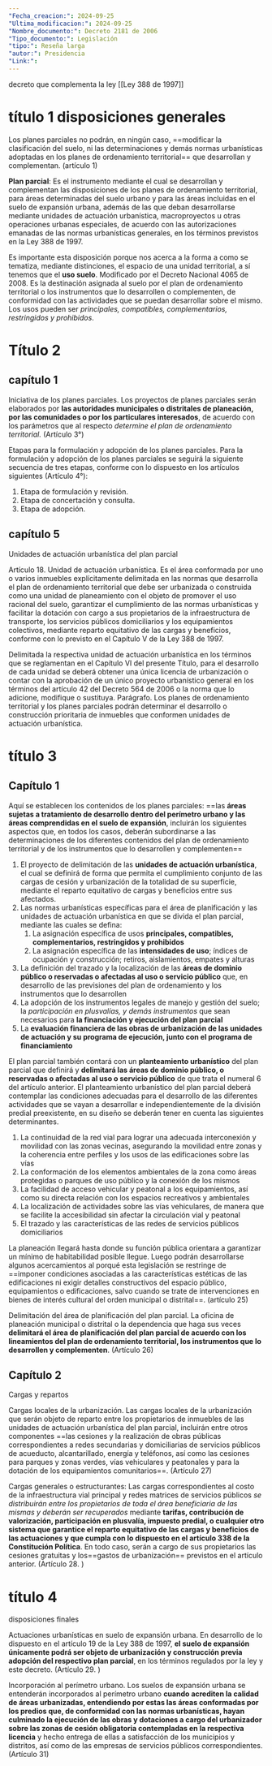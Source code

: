 ```yaml
---
"Fecha_creacion:": 2024-09-25
"Ultima_modificacion:": 2024-09-25
"Nombre_documento:": Decreto 2181 de 2006
"Tipo_documento:": Legislación
"tipo:": Reseña larga
"autor:": Presidencia 
"Link:": 
---
```

decreto que complementa la ley [[Ley 388 de 1997]]
# título 1 disposiciones generales 

Los planes parciales no podrán, en ningún caso, ==modificar la clasificación del suelo, ni las determinaciones y demás normas urbanísticas adoptadas en los planes de ordenamiento territorial== que desarrollan y complementan. (artículo 1)

**Plan parcial**: Es el instrumento mediante el cual se desarrollan y complementan las disposiciones de los planes de ordenamiento territorial, para áreas determinadas del suelo urbano y para las áreas incluidas en el suelo de expansión urbana, además de las que deban desarrollarse mediante unidades de actuación urbanística, macroproyectos u otras operaciones urbanas especiales, de acuerdo con las autorizaciones emanadas de las normas urbanísticas generales, en los términos previstos en la Ley 388 de 1997.

Es importante esta disposición porque nos acerca a la forma a como se tematiza, mediante distinciones, el espacio de una unidad territorial, a sí tenemos que el **uso suelo**. Modificado por el Decreto Nacional 4065 de 2008. Es la destinación asignada al suelo por el plan de ordenamiento territorial o los instrumentos que lo desarrollen o complementen, de conformidad con las actividades que se puedan desarrollar sobre el mismo. Los usos pueden ser *principales, compatibles, complementarios, restringidos y prohibidos*.
# Título 2

## capítulo 1

Iniciativa de los planes parciales. Los proyectos de planes parciales serán elaborados por **las autoridades municipales o distritales de planeación, por las comunidades o por los particulares interesados**, de acuerdo con los parámetros que al respecto *determine el plan de ordenamiento territorial.* (Artículo 3°)

Etapas para la formulación y adopción de los planes parciales. Para la formulación y adopción de los planes parciales se seguirá la siguiente secuencia de tres etapas, conforme con lo dispuesto en los artículos siguientes (Artículo 4°):
1. Etapa de formulación y revisión.
2. Etapa de concertación y consulta.
3. Etapa de adopción.

## capítulo 5

Unidades de actuación urbanística del plan parcial

Artículo 18. Unidad de actuación urbanística. Es el área conformada por uno o varios inmuebles explícitamente delimitada en las normas que desarrolla el plan de ordenamiento territorial que debe ser urbanizada o construida como una unidad de planeamiento con el objeto de promover el uso racional del suelo, garantizar el cumplimiento de las normas urbanísticas y facilitar la dotación con cargo a sus propietarios de la infraestructura de transporte, los servicios públicos domiciliarios y los equipamientos colectivos, mediante reparto equitativo de las cargas y beneficios, conforme con lo previsto en el Capítulo V de la Ley 388 de 1997.

Delimitada la respectiva unidad de actuación urbanística en los términos que se reglamentan en el Capítulo VI del presente Título, para el desarrollo de cada unidad se deberá obtener una única licencia de urbanización o contar con la aprobación de un único proyecto urbanístico general en los términos del artículo 42 del Decreto 564 de 2006 o la norma que lo adicione, modifique o sustituya. Parágrafo. Los planes de ordenamiento territorial y los planes parciales podrán determinar el desarrollo o construcción prioritaria de inmuebles que conformen unidades de actuación urbanística.
# título 3
## Capítulo 1 

Aquí se establecen los contenidos de los planes parciales:  ==las **áreas sujetas a tratamiento de desarrollo dentro del perímetro urbano y las áreas comprendidas en el suelo de expansión**, incluirán los siguientes aspectos que, en todos los casos, deberán subordinarse a las determinaciones de los diferentes contenidos del plan de ordenamiento territorial y de los instrumentos que lo desarrollen y complementen==


1) El proyecto de delimitación de las **unidades de actuación urbanística**, el cual se definirá de forma que permita el cumplimiento conjunto de las cargas de cesión y urbanización de la totalidad de su superficie, mediante el reparto equitativo de cargas y beneficios entre sus afectados.
2) Las normas urbanísticas específicas para el área de planificación y las unidades de actuación urbanística en que se divida el plan parcial, mediante las cuales se defina:
	1) La asignación específica de usos **principales, compatibles, complementarios, restringidos y prohibidos**
	2) La asignación específica de las **intensidades de uso**; índices de ocupación y construcción; retiros, aislamientos, empates y alturas
3) La definición del trazado y la localización de las **áreas de dominio público o reservadas o afectadas al uso o servicio público** que, en desarrollo de las previsiones del plan de ordenamiento y los instrumentos que lo desarrollen
4) La adopción de los instrumentos legales de manejo y gestión del suelo; la *participación en plusvalías, y demás instrumentos* que sean necesarios para **la financiación y ejecución del plan parcial**
5) La **evaluación financiera de las obras de urbanización de las unidades de actuación y su programa de ejecución, junto con el programa de financiamiento**

El plan parcial también contará con un **planteamiento urbanístico** del plan parcial que definirá y **delimitará las áreas de dominio público, o reservadas o afectadas al uso o servicio público** de que trata el numeral 6 del artículo anterior. El planteamiento urbanístico del plan parcial deberá contemplar las condiciones adecuadas para el desarrollo de las diferentes actividades que se vayan a desarrollar e independientemente de la división predial preexistente, en su diseño se deberán tener en cuenta las siguientes determinantes. 

1) La continuidad de la red vial para lograr una adecuada interconexión y movilidad con las zonas vecinas, asegurando la movilidad entre zonas y la coherencia entre perfiles y los usos de las edificaciones sobre las vías
2) La conformación de los elementos ambientales de la zona como áreas protegidas o parques de uso público y la conexión de los mismos
3) La facilidad de acceso vehicular y peatonal a los equipamientos, así como su directa relación con los espacios recreativos y ambientales
4) La localización de actividades sobre las vías vehiculares, de manera que se facilite la accesibilidad sin afectar la circulación vial y peatonal
5) El trazado y las características de las redes de servicios públicos domiciliarios

La planeación llegará hasta donde su función pública orientara a garantizar un mínimo de habitabilidad posible llegue. Luego podrán desarrollarse algunos acercamientos al porqué esta legislación se restringe de ==imponer condiciones asociadas a las características estéticas de las edificaciones ni exigir detalles constructivos del espacio público, equipamientos o edificaciones, salvo cuando se trate de intervenciones en bienes de interés cultural del orden municipal o distrital==. (artículo 25)

Delimitación del área de planificación del plan parcial. La oficina de planeación municipal o distrital o la dependencia que haga sus veces **delimitará el área de planificación del plan parcial de acuerdo con los lineamientos del plan de ordenamiento territorial, los instrumentos que lo desarrollen y complementen**. (Artículo 26)

## Capítulo 2 
Cargas y repartos 

Cargas locales de la urbanización. Las cargas locales de la urbanización que serán objeto de reparto entre los propietarios de inmuebles de las unidades de actuación urbanística del plan parcial, incluirán entre otros componentes ==las cesiones y la realización de obras públicas correspondientes a redes secundarias y domiciliarias de servicios públicos de acueducto, alcantarillado, energía y teléfonos, así como las cesiones para parques y zonas verdes, vías vehiculares y peatonales y para la dotación de los equipamientos comunitarios==. (Artículo 27)

Cargas generales o estructurantes:  Las cargas correspondientes al costo de la infraestructura vial principal y redes matrices de servicios públicos *se distribuirán entre los propietarios de toda el área beneficiaria de las mismas y deberán ser recuperados* mediante **tarifas, contribución de valorización, participación en plusvalía, impuesto predial, o cualquier otro sistema que garantice el reparto equitativo de las cargas y beneficios de las actuaciones y que cumpla con lo dispuesto en el artículo 338 de la Constitución Política**. En todo caso, serán a cargo de sus propietarios las cesiones gratuitas y los==gastos de urbanización== previstos en el artículo anterior. (Artículo 28. )

# título 4
disposiciones finales 

Actuaciones urbanísticas en suelo de expansión urbana. En desarrollo de lo dispuesto en el artículo 19 de la Ley 388 de 1997, **el suelo de expansión únicamente podrá ser objeto de urbanización y construcción previa adopción del respectivo plan parcial**, en los términos regulados por la ley y este decreto. (Artículo 29. )

Incorporación al perímetro urbano. Los suelos de expansión urbana se entenderán incorporados al perímetro urbano **cuando acrediten la calidad de áreas urbanizadas, entendiendo por estas las áreas conformadas por los predios que, de conformidad con las normas urbanísticas, hayan culminado la ejecución de las obras y dotaciones a cargo del urbanizador sobre las zonas de cesión obligatoria contempladas en la respectiva licencia** y hecho entrega de ellas a satisfacción de los municipios y distritos, así como de las empresas de servicios públicos correspondientes. (Artículo 31)



